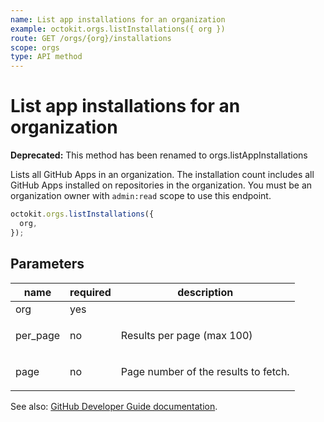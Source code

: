 ```yaml
---
name: List app installations for an organization
example: octokit.orgs.listInstallations({ org })
route: GET /orgs/{org}/installations
scope: orgs
type: API method
---
```


# List app installations for an organization

**Deprecated:** This method has been renamed to orgs.listAppInstallations

Lists all GitHub Apps in an organization. The installation count includes all GitHub Apps installed on repositories in the organization. You must be an organization owner with `admin:read` scope to use this endpoint.

```js
octokit.orgs.listInstallations({
  org,
});
```

## Parameters

<table>
  <thead>
    <tr>
      <th>name</th>
      <th>required</th>
      <th>description</th>
    </tr>
  </thead>
  <tbody>
    <tr><td>org</td><td>yes</td><td>

</td></tr>
<tr><td>per_page</td><td>no</td><td>

Results per page (max 100)

</td></tr>
<tr><td>page</td><td>no</td><td>

Page number of the results to fetch.

</td></tr>
  </tbody>
</table>

See also: [GitHub Developer Guide documentation](https://developer.github.com/v3/orgs/#list-app-installations-for-an-organization).
